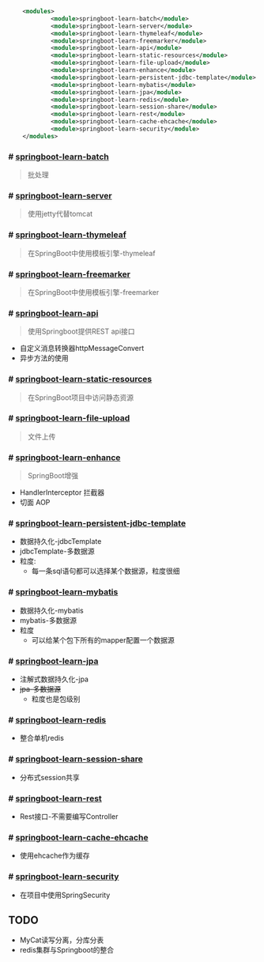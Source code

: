 ```xml
    <modules>
            <module>springboot-learn-batch</module>
            <module>springboot-learn-server</module>
            <module>springboot-learn-thymeleaf</module>
            <module>springboot-learn-freemarker</module>
            <module>springboot-learn-api</module>
            <module>springboot-learn-static-resources</module>
            <module>springboot-learn-file-upload</module>
            <module>springboot-learn-enhance</module>
            <module>springboot-learn-persistent-jdbc-template</module>
            <module>springboot-learn-mybatis</module>
            <module>springboot-learn-jpa</module>
            <module>springboot-learn-redis</module>
            <module>springboot-learn-session-share</module>
            <module>springboot-learn-rest</module>
            <module>springboot-learn-cache-ehcache</module>
            <module>springboot-learn-security</module>
    </modules>
```

### # [springboot-learn-batch](/springboot-learn-batch)
> 批处理

### # [springboot-learn-server](/springboot-learn-server)
> 使用jetty代替tomcat

### # [springboot-learn-thymeleaf](/springboot-learn-thymeleaf)
> 在SpringBoot中使用模板引擎-thymeleaf

### # [springboot-learn-freemarker](/springboot-learn-freemarker)
> 在SpringBoot中使用模板引擎-freemarker

### # [springboot-learn-api](/springboot-learn-api)
> 使用Springboot提供REST api接口
* 自定义消息转换器httpMessageConvert
* 异步方法的使用

### # [springboot-learn-static-resources](/springboot-learn-static-resources)
> 在SpringBoot项目中访问静态资源


### # [springboot-learn-file-upload](/springboot-learn-file-upload)
> 文件上传

### # [springboot-learn-enhance](/springboot-learn-enhance)
> SpringBoot增强
* HandlerInterceptor    拦截器
* 切面                    AOP

### # [springboot-learn-persistent-jdbc-template](/springboot-learn-persistent-jdbc-template)
* 数据持久化-jdbcTemplate
* jdbcTemplate-多数据源
* 粒度:
    * 每一条sql语句都可以选择某个数据源，粒度很细

### # [springboot-learn-mybatis](/springboot-learn-mybatis)
* 数据持久化-mybatis
* mybatis-多数据源
* 粒度
    * 可以给某个包下所有的mapper配置一个数据源

### # [springboot-learn-jpa](/springboot-learn-jpa)
* 注解式数据持久化-jpa
* ~~jpa-多数据源~~
    * 粒度也是包级别

### # [springboot-learn-redis](/springboot-learn-redis)
* 整合单机redis

### # [springboot-learn-session-share](/springboot-learn-session-share)
* 分布式session共享

### # [springboot-learn-rest](/springboot-learn-rest)
* Rest接口-不需要编写Controller

### # [springboot-learn-cache-ehcache](/springboot-learn-cache-ehcache)
* 使用ehcache作为缓存

### # [springboot-learn-security](/springboot-learn-security)
* 在项目中使用SpringSecurity

## TODO
* MyCat读写分离，分库分表
* redis集群与Springboot的整合